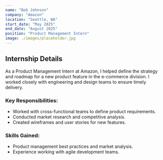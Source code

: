 ```yaml
---
name: "Bob Johnson"
company: "Amazon"
location: "Seattle, WA"
start_date: "May 2025"
end_date: "August 2025"
position: "Product Management Intern"
image: ./images/placeholder.jpg
---
```


## Internship Details

As a Product Management Intern at Amazon, I helped define the strategy and roadmap for a new product feature in the e-commerce division. I worked closely with engineering and design teams to ensure timely delivery.

### Key Responsibilities:
- Worked with cross-functional teams to define product requirements.
- Conducted market research and competitive analysis.
- Created wireframes and user stories for new features.

### Skills Gained:
- Product management best practices and market analysis.
- Experience working with agile development teams.
